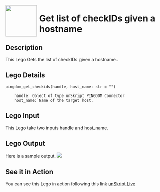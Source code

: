 [<img align="left" src="https://unskript.com/assets/favicon.png" width="100" height="100" style="padding-right: 5px">](https://unskript.com/assets/favicon.png) 
<h1>Get list of checkIDs given a hostname</h1>

## Description
This Lego Gets the list of checkIDs given a hostname..


## Lego Details

    pingdom_get_checkids(handle, host_name: str = "")

        handle: Object of type unSkript PINGDOM Connector
        host_name: Name of the target host.


## Lego Input
This Lego take two inputs handle and host_name. 

## Lego Output
Here is a sample output.
<img src="./1.png">


## See it in Action

You can see this Lego in action following this link [unSkript Live](https://us.app.unskript.io)